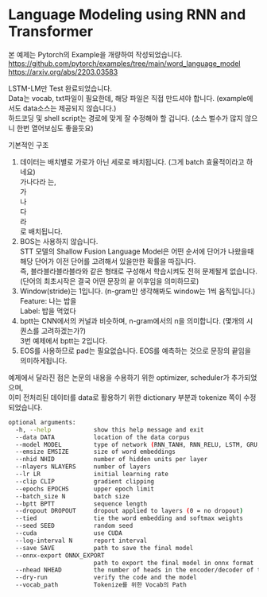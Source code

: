 # Language Modeling using RNN and Transformer

본 예제는 Pytorch의 Example을 개량하여 작성되었습니다.</br>
https://github.com/pytorch/examples/tree/main/word_language_model</br>
https://arxiv.org/abs/2203.03583</br>

LSTM-LM만 Test 완료되었습니다.</br>
Data는 vocab, txt파일이 필요한데, 해당 파일은 직접 만드셔야 합니다. (example에서도 data소스는 제공되지 않습니다.)</br>
하드코딩 및 shell script는 경로에 맞게 잘 수정해야 할 겁니다. (소스 벌수가 많지 않으니 한번 열어보심도 좋을듯요)</br>

기본적인 구조
1. 데이터는 배치별로 가로가 아닌 세로로 배치됩니다. (그게 batch 효율적이라고 하네요)</br>
   가나다라 는,</br>
   가</br>
   나</br>
   다</br>
   라</br>
   로 배치됩니다.
2. BOS는 사용하지 않습니다.</br>
   STT 모델의 Shallow Fusion Language Model은 어떤 순서에 단어가 나왔을때 해당 단어가 이전 단어를 고려해서 있을만한 확률을 따집니다.</br>
   즉, <EOS>블라블라<EOS>블라블라<EOS>와 같은 형태로 구성해서 학습시켜도 전혀 문제될게 없습니다. (단어의 최초시작은 결국 어떤 문장의 끝 이후임을 의미하므로)
3. Window(stride)는 1입니다. (n-gram만 생각해봐도 window는 1씩 움직입니다.)</br>
   Feature: 나는 밥을</br>
   Label: 밥을 먹었다
4. bptt는 CNN에서의 커널과 비슷하며, n-gram에서의 n을 의미합니다. (몇개의 시퀀스를 고려하겠는가?)</br>
   3번 예제에서 bptt는 2입니다.
5. EOS를 사용하므로 pad는 필요없습니다. EOS를 예측하는 것으로 문장의 끝임을 의미하게됩니다.

예제에서 달라진 점은 논문의 내용을 수용하기 위한 optimizer, scheduler가 추가되었으며,</br>
이미 전처리된 데이터를 data로 활용하기 위한 dictionary 부분과 tokenize 쪽이 수정되었습니다.

```bash
optional arguments:
  -h, --help            show this help message and exit
  --data DATA           location of the data corpus
  --model MODEL         type of network (RNN_TANH, RNN_RELU, LSTM, GRU, Transformer)
  --emsize EMSIZE       size of word embeddings
  --nhid NHID           number of hidden units per layer
  --nlayers NLAYERS     number of layers
  --lr LR               initial learning rate
  --clip CLIP           gradient clipping
  --epochs EPOCHS       upper epoch limit
  --batch_size N        batch size
  --bptt BPTT           sequence length
  --dropout DROPOUT     dropout applied to layers (0 = no dropout)
  --tied                tie the word embedding and softmax weights
  --seed SEED           random seed
  --cuda                use CUDA
  --log-interval N      report interval
  --save SAVE           path to save the final model
  --onnx-export ONNX_EXPORT
                        path to export the final model in onnx format
  --nhead NHEAD         the number of heads in the encoder/decoder of the transformer model
  --dry-run             verify the code and the model
  --vocab_path          Tokenize를 위한 Vocab의 Path
```
